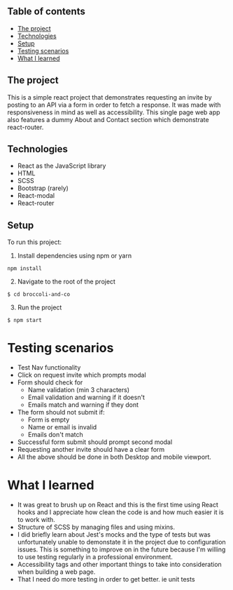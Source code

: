 ## Table of contents

- [The project](#The-project)
- [Technologies](#technologies)
- [Setup](#setup)
- [Testing scenarios](#testing-scenarios)
- [What I learned](#What-I-learned)

## The project

This is a simple react project that demonstrates requesting an invite by posting to an API via a form in order to fetch a response.
It was made with responsiveness in mind as well as accessibility.
This single page web app also features a dummy About and Contact section which demonstrate react-router.

## Technologies

- React as the JavaScript library
- HTML
- SCSS
- Bootstrap (rarely)
- React-modal
- React-router

## Setup

To run this project:

1. Install dependencies using npm or yarn

```
npm install
```

2. Navigate to the root of the project

```
$ cd broccoli-and-co
```

3. Run the project

```
$ npm start
```

# Testing scenarios

- Test Nav functionality
- Click on request invite which prompts modal
- Form should check for
  - Name validation (min 3 characters)
  - Email validation and warning if it doesn't
  - Emails match and warning if they dont
- The form should not submit if:
  - Form is empty
  - Name or email is invalid
  - Emails don't match
- Successful form submit should prompt second modal
- Requesting another invite should have a clear form
- All the above should be done in both Desktop and mobile viewport.

# What I learned

- It was great to brush up on React and this is the first time using React hooks and I appreciate how clean the code is and how much easier it is to work with.
- Structure of SCSS by managing files and using mixins.
- I did briefly learn about Jest's mocks and the type of tests but was unfortunately unable to demonstate it in the project due to configuration issues. This is something to improve on in the future because I'm willing to use testing regularly in a professional environment.
- Accessibility tags and other important things to take into consideration when building a web page.
- That I need do more testing in order to get better. ie unit tests
